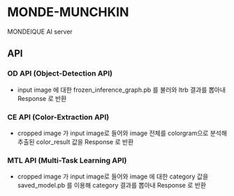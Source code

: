 # MONDE-MUNCHKIN
MONDEIQUE AI server

## API
### OD API (Object-Detection API)
- input image 에 대한 frozen_inference_graph.pb 를 불러와 ltrb 결과를 뽑아내 Response 로 반환
### CE API (Color-Extraction API)
- cropped image 가 input image로 들어와 image 전체를 colorgram으로 분석해 추출된 color_result 값을 Response 로 반환
### MTL API (Multi-Task Learning API)
- cropped image 가 input image로 들어와 image 에 대한 category 값을 saved_model.pb 를 이용해 category 결과를 뽑아내 Response 로 반환
